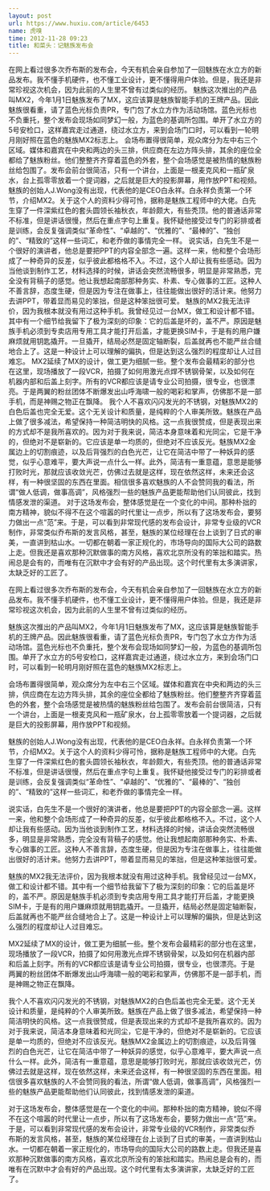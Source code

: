 ```yaml
---
layout: post
url: https://www.huxiu.com/article/6453
name: 虎嗅
time: 2012-11-28 09:23
title: 和菜头：记魅族发布会
---
```

在网上看过很多次乔布斯的发布会，今天有机会亲自参加了一回魅族在水立方的新品发布。我不懂手机硬件，也不懂工业设计，更不懂得用户体验。但是，我还是非常珍视这次机会，因为此前的人生里不曾有过类似的经历。 魅族这次推出的产品叫MX2，今年1月1日魅族发布了MX，这应该算是魅族智能手机的王牌产品。因此魅族很看重，请了蓝色光标负责PR，专门包了水立方作为活动场馆。蓝色光标也不负重托，整个发布会现场如同梦幻一般，为蓝色的基调所包围。单开了水立方的5号安检口，这样嘉宾走过通道，绕过水立方，来到会场门口时，可以看到一轮明月刚好照在蓝色的魅族MX2标志上。 会场布置得很简单，观众席分为左中右三个区域。媒体和嘉宾在中央和两边的头三排，供应商在左边方阵头排，其余的座位全都给了魅族粉丝。他们整整齐齐穿着蓝色的外套，整个会场感觉是被热情的魅族粉丝给包围了。发布会前台很简洁，只有一个讲台，上面是一根麦克风和一瓶矿泉水，台上孤零零放着一个提词器，之后就是巨大的投影屏幕，用作放PPT和视频。 魅族的创始人J.Wong没有出现，代表他的是CEO白永祥。白永祥负责第一个环节，介绍MX2。关于这个人的资料少得可怜，据称是魅族工程师中的大佬。白先生穿了一件深紫红色的套头圆领长袖秋衣，年龄颇大，有些秃顶。他的普通话非常不标准，但是讲话很慢，然后在重点字句上重复。我怀疑他接受过专门的彩排或者是训练，会反复强调类似“革命性”、“卓越的”、“优雅的”、“最棒的”、“独创的”、“精致的”这样一些词汇，和老乔做的事情完全一样。 说实话，白先生不是一个很好的演讲者，他总是要把PPT的内容全部念一遍。这样一来，他和整个会场形成了一种奇异的反差，似乎彼此都格格不入。不过，这个人却让我有些感动。因为当他谈到制作工艺，材料选择的时候，讲话会突然流畅很多，明显是非常熟悉，完全没有背稿子的感觉。他让我想起南部那种务实、朴素、专心做事的工匠。这种人不善言辞，态度生硬，但是因为专注在做事上，往往能做出很好的活计来。他努力去讲PPT，带着显而易见的笨拙，但是这种笨拙很可爱。 魅族的MX2我无法评价，因为我根本就没有用过这种手机。我曾经见过一台MX，做工和设计都不错。其中有一个细节给我留下了极为深刻的印象：它的后盖是坏的，盖不严。原因是魅族手机必须到专卖店用专用工具才能打开后盖，才能更换SIM卡，于是有的用户嫌麻烦就用钥匙撬开。一旦撬开，结局必然是固定轴断裂，后盖就再也不能严丝合缝地合上了。这是一种设计上可以理解的偏执，但是达到这么强烈的程度却让人过目难忘。 MX2延续了MX的设计，做工更为细腻一些。整个发布会最精彩的部分也在这里，现场播放了一段VCR，拍摄了如何用激光点焊不锈钢骨架，以及如何在机器内部和后盖上刻字。所有的VCR都应该是请专业公司拍摄，很专业，也很漂亮。于是两翼的粉丝团体不断爆发出山呼海啸一般的喝彩和掌声，仿佛那不是一部手机，而是神赐之物正在飘降。 我个人不喜欢闪闪发光的不锈钢，对魅族MX2的白色后盖也完全无爱。这个无关设计和质量，是纯粹的个人审美所致。魅族在产品上做了很多减法，希望保持一种简洁明快的风格。这一点我很赞成，但是表现出来的方式却不是我所喜欢的。因为对于我来说，简洁本身意味着和光同尘，它是干净的，但绝对不是崭新的。它应该是单一均质的，但绝对不应该反光。魅族MX2金属边上的切割痕迹，以及后背强烈的白色光芒，让它在简洁中带了一种妖异的感觉，似乎心意难平，要大声说一点什么一样。此外，简洁有一重意蕴，意思是能够打败时光，那就应该收敛光芒，仿佛过去就是这样，现在依然这样，未来还会这样，有一种很坚固的东西在里面。相信很多喜欢魅族的人不会赞同我的看法，所谓“做人低调，做事高调”，风格强烈一些的魅族产品更能帮助他们认同彼此，找到情感发泄的渠道。 对于这场发布会，整体感觉是在一个变化的中间。那种朴拙的南方精神，貌似不得不在这个喧嚣的时代里让一点步，所以有了这场发布会，要努力做出一点“范”来。于是，可以看到非常现代感的发布会设计，非常专业级的VCR制作，非常类似乔布斯的发言风格，甚至，魅族的某位经理在台上谈到了日式的审美，一直讲到枯山水。一切都在朝着一家正规化的，市场导向的国际大公司的路数上走。但我还是喜欢那种沉默做事的南方风格，喜欢北京所没有的笨拙和踏实。热闹总是会有的，而唯有在沉默中才会有好的产品出现。这个时代里有太多演讲家，太缺乏好的工匠了。

在网上看过很多次乔布斯的发布会，今天有机会亲自参加了一回魅族在水立方的新品发布。我不懂手机硬件，也不懂工业设计，更不懂得用户体验。但是，我还是非常珍视这次机会，因为此前的人生里不曾有过类似的经历。

魅族这次推出的产品叫MX2，今年1月1日魅族发布了MX，这应该算是魅族智能手机的王牌产品。因此魅族很看重，请了蓝色光标负责PR，专门包了水立方作为活动场馆。蓝色光标也不负重托，整个发布会现场如同梦幻一般，为蓝色的基调所包围。单开了水立方的5号安检口，这样嘉宾走过通道，绕过水立方，来到会场门口时，可以看到一轮明月刚好照在蓝色的魅族MX2标志上。

会场布置得很简单，观众席分为左中右三个区域。媒体和嘉宾在中央和两边的头三排，供应商在左边方阵头排，其余的座位全都给了魅族粉丝。他们整整齐齐穿着蓝色的外套，整个会场感觉是被热情的魅族粉丝给包围了。发布会前台很简洁，只有一个讲台，上面是一根麦克风和一瓶矿泉水，台上孤零零放着一个提词器，之后就是巨大的投影屏幕，用作放PPT和视频。

魅族的创始人J.Wong没有出现，代表他的是CEO白永祥。白永祥负责第一个环节，介绍MX2。关于这个人的资料少得可怜，据称是魅族工程师中的大佬。白先生穿了一件深紫红色的套头圆领长袖秋衣，年龄颇大，有些秃顶。他的普通话非常不标准，但是讲话很慢，然后在重点字句上重复。我怀疑他接受过专门的彩排或者是训练，会反复强调类似“革命性”、“卓越的”、“优雅的”、“最棒的”、“独创的”、“精致的”这样一些词汇，和老乔做的事情完全一样。

说实话，白先生不是一个很好的演讲者，他总是要把PPT的内容全部念一遍。这样一来，他和整个会场形成了一种奇异的反差，似乎彼此都格格不入。不过，这个人却让我有些感动。因为当他谈到制作工艺，材料选择的时候，讲话会突然流畅很多，明显是非常熟悉，完全没有背稿子的感觉。他让我想起南部那种务实、朴素、专心做事的工匠。这种人不善言辞，态度生硬，但是因为专注在做事上，往往能做出很好的活计来。他努力去讲PPT，带着显而易见的笨拙，但是这种笨拙很可爱。

魅族的MX2我无法评价，因为我根本就没有用过这种手机。我曾经见过一台MX，做工和设计都不错。其中有一个细节给我留下了极为深刻的印象：它的后盖是坏的，盖不严。原因是魅族手机必须到专卖店用专用工具才能打开后盖，才能更换SIM卡，于是有的用户嫌麻烦就用钥匙撬开。一旦撬开，结局必然是固定轴断裂，后盖就再也不能严丝合缝地合上了。这是一种设计上可以理解的偏执，但是达到这么强烈的程度却让人过目难忘。

MX2延续了MX的设计，做工更为细腻一些。整个发布会最精彩的部分也在这里，现场播放了一段VCR，拍摄了如何用激光点焊不锈钢骨架，以及如何在机器内部和后盖上刻字。所有的VCR都应该是请专业公司拍摄，很专业，也很漂亮。于是两翼的粉丝团体不断爆发出山呼海啸一般的喝彩和掌声，仿佛那不是一部手机，而是神赐之物正在飘降。

我个人不喜欢闪闪发光的不锈钢，对魅族MX2的白色后盖也完全无爱。这个无关设计和质量，是纯粹的个人审美所致。魅族在产品上做了很多减法，希望保持一种简洁明快的风格。这一点我很赞成，但是表现出来的方式却不是我所喜欢的。因为对于我来说，简洁本身意味着和光同尘，它是干净的，但绝对不是崭新的。它应该是单一均质的，但绝对不应该反光。魅族MX2金属边上的切割痕迹，以及后背强烈的白色光芒，让它在简洁中带了一种妖异的感觉，似乎心意难平，要大声说一点什么一样。此外，简洁有一重意蕴，意思是能够打败时光，那就应该收敛光芒，仿佛过去就是这样，现在依然这样，未来还会这样，有一种很坚固的东西在里面。相信很多喜欢魅族的人不会赞同我的看法，所谓“做人低调，做事高调”，风格强烈一些的魅族产品更能帮助他们认同彼此，找到情感发泄的渠道。

对于这场发布会，整体感觉是在一个变化的中间。那种朴拙的南方精神，貌似不得不在这个喧嚣的时代里让一点步，所以有了这场发布会，要努力做出一点“范”来。于是，可以看到非常现代感的发布会设计，非常专业级的VCR制作，非常类似乔布斯的发言风格，甚至，魅族的某位经理在台上谈到了日式的审美，一直讲到枯山水。一切都在朝着一家正规化的，市场导向的国际大公司的路数上走。但我还是喜欢那种沉默做事的南方风格，喜欢北京所没有的笨拙和踏实。热闹总是会有的，而唯有在沉默中才会有好的产品出现。这个时代里有太多演讲家，太缺乏好的工匠了。

